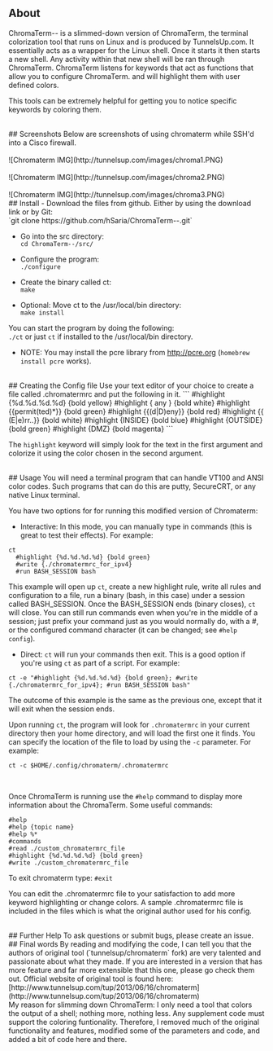 ## About
ChromaTerm-- is a slimmed-down version of ChromaTerm, the terminal colorization tool that runs on Linux and is produced by TunnelsUp.com. It essentially acts as a wrapper for the Linux shell. Once it starts it then starts a new shell. Any activity within that new shell will be ran through ChromaTerm. 
ChromaTerm listens for keywords that act as functions that allow you to configure ChromaTerm. and will highlight them with user defined colors.

This tools can be extremely helpful for getting you to notice specific keywords by coloring them. 

<br>
## Screenshots
Below are screenshots of using chromaterm while SSH'd into a Cisco firewall.<br><br>
![Chromaterm IMG](http://tunnelsup.com/images/chroma1.PNG)<br><br>
![Chromaterm IMG](http://tunnelsup.com/images/chroma2.PNG)<br><br>
![Chromaterm IMG](http://tunnelsup.com/images/chroma3.PNG)

<br>
## Install
- Download the files from github. Either by using the download link or by Git:<br>
`git clone https://github.com/hSaria/ChromaTerm--.git`

- Go into the src directory:<br>
`cd ChromaTerm--/src/`

- Configure the program:<br>
`./configure`

- Create the binary called ct:<br>
`make`

- Optional: Move ct to the /usr/local/bin directory:<br>
`make install` 

You can start the program by doing the following:<br>
`./ct` or just `ct` if installed to the /usr/local/bin directory.

- NOTE: You may install the pcre library from http://pcre.org (`homebrew install pcre` works).

<br>
## Creating the Config file
Use your text editor of your choice to create a file called .chromatermrc and put the following in it.
```
#highlight {%d.%d.%d.%d} {bold yellow}
#highlight { any } {bold white}
#highlight {{permit(ted)*}} {bold green}
#highlight {{(d|D)eny}} {bold red}
#highlight {{ (E|e)rr..}} {bold white}
#highlight {INSIDE} {bold blue}
#highlight {OUTSIDE} {bold green}
#highlight {DMZ} {bold magenta}
```

The `highlight` keyword will simply look for the text in the first argument and colorize it using the color chosen in the second argument.

<br>
## Usage
You will need a terminal program that can handle VT100 and ANSI color codes. Such programs that can do this are putty, SecureCRT, or any native Linux terminal.

You have two options for for running this modified version of Chromaterm:
- Interactive: In this mode, you can manually type in commands (this is great to test their effects). For example:
```
ct
  #highlight {%d.%d.%d.%d} {bold green}
  #write {./chromatermrc_for_ipv4}
  #run BASH_SESSION bash
```
This example will open up `ct`, create a new highlight rule, write all rules and configuration to a file, run a binary (bash, in this case) under a session called BASH_SESSION. Once the BASH_SESSION ends (binary closes), `ct` will close. You can still run commands even when you're in the middle of a session; just prefix your command just as you would normally do, with a #, or the configured command character (it can be changed; see `#help config`).
<br>

- Direct: `ct` will run your commands then exit. This is a good option if you're using `ct` as part of a script. For example:
```
ct -e "#highlight {%d.%d.%d.%d} {bold green}; #write {./chromatermrc_for_ipv4}; #run BASH_SESSION bash"
```
The outcome of this example is the same as the previous one, except that it will exit when the session ends.
<br>

Upon running `ct`, the program will look for `.chromatermrc` in your current directory then your home directory, and will load the first one it finds. You can specify the location of the file to load by using the `-c` parameter. For example:
```
ct -c $HOME/.config/chromaterm/.chromatermrc 
```
<br>

Once ChromaTerm is running use the `#help` command to display more information about the ChromaTerm. Some useful commands:
```
#help
#help {topic name}
#help %*
#commands
#read ./custom_chromatermrc_file
#highlight {%d.%d.%d.%d} {bold green}
#write ./custom_chromatermrc_file
```

To exit chromaterm type:
`#exit`

You can edit the .chromatermrc file to your satisfaction to add more keyword highlighting or change colors. A sample .chromatermrc file is included in the files which is what the original author used for his config.

<br>
## Further Help
To ask questions or submit bugs, please create an issue.

<br>
## Final words
By reading and modifying the code, I can tell you that the authors of original tool (`tunnelsup/chromaterm` fork) are very talented and passionate about what they made. If you are interested in a version that has more feature and far more extensible that this one, please go check them out. Official website of original tool is found here:
[http://www.tunnelsup.com/tup/2013/06/16/chromaterm](http://www.tunnelsup.com/tup/2013/06/16/chromaterm)
<br>
My reason for slimming down ChromaTerm: I only need a tool that colors the output of a shell; nothing more, nothing less. Any supplement code must support the coloring funtionality. Therefore, I removed much of the original functionality and features, modified some of the parameters and code, and added a bit of code here and there.

